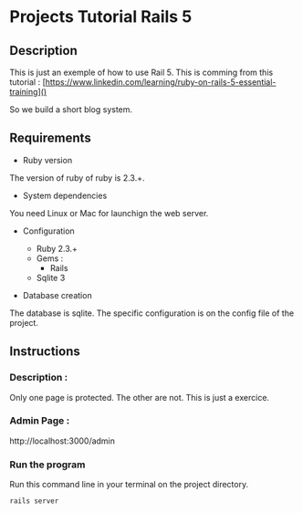 # Projects Tutorial Rails 5

## Description

This is just an exemple of how to use Rail 5. This is comming from this tutorial : [https://www.linkedin.com/learning/ruby-on-rails-5-essential-training]()

So we build a short blog system.

## Requirements

* Ruby version

The version of ruby of ruby is 2.3.+.

* System dependencies

You need Linux or Mac for launchign the web server.

* Configuration

	* Ruby 2.3.+
	* Gems : 
		* Rails
	* Sqlite 3 

* Database creation

The database is sqlite. The specific configuration is on the config file of the project.


## Instructions

### Description :
Only one page is protected. The other are not. This is just a exercice.

### Admin Page :

http://localhost:3000/admin

### Run the program

Run this command line in your terminal on the project directory.

```
rails server
```


